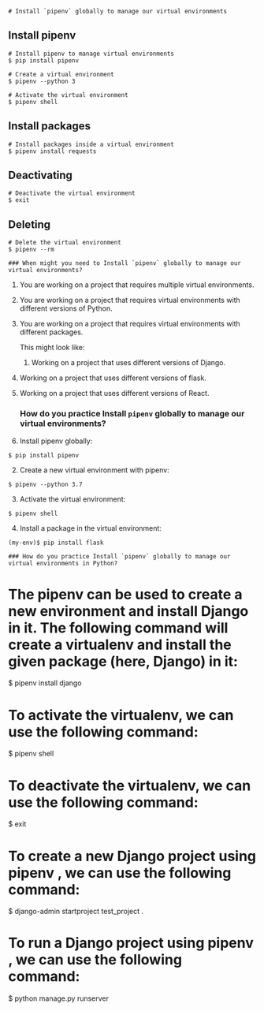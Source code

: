 
    # Install `pipenv` globally to manage our virtual environments
    

## Install pipenv

```
# Install pipenv to manage virtual environments
$ pip install pipenv

# Create a virtual environment
$ pipenv --python 3

# Activate the virtual environment
$ pipenv shell
```

## Install packages

```
# Install packages inside a virtual environment
$ pipenv install requests
```

## Deactivating

```
# Deactivate the virtual environment
$ exit
```

## Deleting

```
# Delete the virtual environment
$ pipenv --rm
```
    ### When might you need to Install `pipenv` globally to manage our virtual environments?
    
1. You are working on a project that requires multiple virtual environments.
2. You are working on a project that requires virtual environments with different versions of Python.
3. You are working on a project that requires virtual environments with different packages.

    This might look like:

    1. Working on a project that uses different versions of Django.
2. Working on a project that uses different versions of flask.
3. Working on a project that uses different versions of React.

    ### How do you practice Install `pipenv` globally to manage our virtual environments?
    
1. Install pipenv globally:

```
$ pip install pipenv
```

2. Create a new virtual environment with pipenv:

```
$ pipenv --python 3.7
```

3. Activate the virtual environment:

```
$ pipenv shell
```

4. Install a package in the virtual environment:

```
(my-env)$ pip install flask
```

    ### How do you practice Install `pipenv` globally to manage our virtual environments in Python?
    

# The pipenv can be used to create a new environment and install Django in it. The following command will create a virtualenv and install the given package (here, Django) in it:

$ pipenv install django

# To activate the virtualenv, we can use the following command:

$ pipenv shell

# To deactivate the virtualenv, we can use the following command:

$ exit

# To create a new Django project using pipenv , we can use the following command:

$ django-admin startproject test_project .

# To run a Django project using pipenv , we can use the following command:

$ python manage.py runserver
    